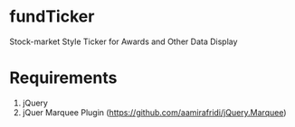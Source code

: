 # fundTicker
Stock-market Style Ticker for Awards and Other Data Display

# Requirements 
1) jQuery
2) jQuer Marquee Plugin (https://github.com/aamirafridi/jQuery.Marquee)
